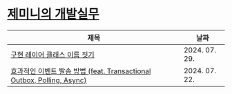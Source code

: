 # [제미니의 개발실무](https://www.youtube.com/@geminikims)

|제목|날짜|
|---|---|
|[구현 레이어 클래스 이름 짓기](./contents/240729-구현_레이어_클래스_이름_짓기.md)|2024. 07. 29.|
|[효과적인 이벤트 발송 방법 (feat. Transactional Outbox, Polling, Async)](./contents/240722-효과적인_이벤트_발송_방법.md)|2024. 07. 22.|
